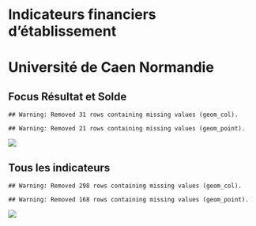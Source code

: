 Indicateurs financiers d’établissement
================

# Université de Caen Normandie

## Focus Résultat et Solde

    ## Warning: Removed 31 rows containing missing values (geom_col).

    ## Warning: Removed 21 rows containing missing values (geom_point).

![](université_de_caen_normandie_files/figure-gfm/etab.focus-1.png)<!-- -->

## Tous les indicateurs

    ## Warning: Removed 298 rows containing missing values (geom_col).

    ## Warning: Removed 168 rows containing missing values (geom_point).

![](université_de_caen_normandie_files/figure-gfm/etab-1.png)<!-- -->
